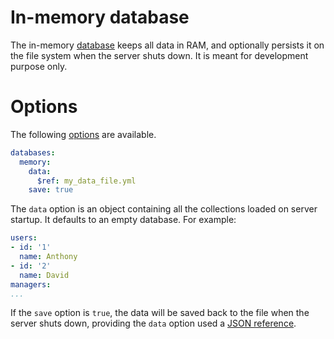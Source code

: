 # In-memory database

The in-memory [database](README.md) keeps all data in RAM, and optionally
persists it on the file system when the server shuts down. It is meant for
development purpose only.

# Options

The following [options](README.md#options) are available.

```yml
databases:
  memory:
    data:
      $ref: my_data_file.yml
    save: true
```

The `data` option is an object containing all the collections loaded on server
startup. It defaults to an empty database. For example:

```yml
users:
- id: '1'
  name: Anthony
- id: '2'
  name: David
managers:
...
```

If the `save` option is `true`, the data will be saved back to the file when
the server shuts down, providing the `data` option used a
[JSON reference](../configuration/json_references.md).
